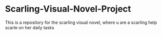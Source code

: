 # Scarling-Visual-Novel-Project
This is a repository for the scarling visual novel, where u are a scarling help scarle on her daily tasks

